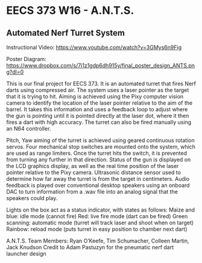 # EECS 373 W16 - A.N.T.S.
## Automated Nerf Turret System

Instructional Video:
https://www.youtube.com/watch?v=3GMys6n9Fig

Poster Diagram:
https://www.dropbox.com/s/7i1z1gdp6dh915y/final_poster_design_ANTS.png?dl=0

This is our final project for EECS 373. It is an automated turret that fires Nerf darts using compressed air. The system uses a laser pointer as the target that it is trying to hit.  Aiming is achieved using the Pixy computer vision camera to identify the location of the laser pointer relative to the aim of the barrel. It takes this information and uses a feedback loop to adjust where the gun is pointing until it is pointed directly at the laser dot, where it then fires a dart with high accuracy. The turret can also be fired manually using an N64 controller.

Pitch, Yaw aiming of the turret is achieved using geared continuous rotation servos. Four mechanical stop switches are mounted onto the system, which are used as range limiters. Once the turret hits the switch, it is prevented from turning any further in that direction. Status of the gun is displayed on the LCD graphics display, as well as the real time position of the laser pointer relative to the Pixy camera. Ultrasonic distance sensor used to determine how far away the turret is from the target in centimeters. Audio feedback is played over conventional desktop speakers using an onboard DAC to turn information from a .wav file into an analog signal that the speakers could play.

Lights on the box act as a status indicator, with states as follows:
Maize and blue: idle mode (cannot fire)
Red: live fire mode (dart can be fired)
Green scanning: automatic mode (turret will track laser and shoot when on target)
Rainbow: reload mode (puts turret in easy position to chamber next dart)

A.N.T.S. Team Members: Ryan O’Keefe, Tim Schumacher, Colleen Martin, Jack Knudson
Credit to Adam Pastuzyn for the pneumatic nerf dart launcher design
